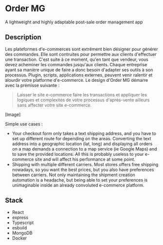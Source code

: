 # Order MG
A lightweight and highly adaptable post-sale order management app

## Description

Les plateformes d'e-commerces sont extrêment bien désigner pour générer des commandes.
Elle sont contruites pour permettre aux clients d'effectuer une transaction.
C'est suite à ce moment, qu'en tant que vendeur, vous devez acheminer les commandes
jusqu'aux clients. Chaque entreprise ayant sa manière unique de faire a donc besoin 
d'adapter ses outils à son processus. Plugin, scripts, applications externes,
peuvent venir ralentir et alourdir votre platforme d'e-commerce. Le design d'Order MG 
démarre avec la prémisse suivante : 
> Laisser le site e-commerce faire les transactions et appliquer les logiques et 
> complexités de votre processus d'après-vente ailleurs sans affecter 
> votre site e-commerce.

[Image]

Simple use cases :

* Your checkout form only takes a text shipping address, and you have to set up different route
for depending on the areas. Converting the text address into a geographic location (lat, long)
and displaying all orders on a map demands a connection to a map service (ie Google Maps) and
to save the provided locations. All this is probably useless to your e-commerce site and
will affect his performance at some point.
* Shipping with multiple different carriers. Most stores offers free shipping nowadays, so you want 
the best prices, but you also have preferences between carriers. Not only maintaining
the shipment creation automation is a headache, but being able to set your preferences is unimaginable
inside an already convoluted e-commerce platform.

## Stack

* React
* express
* Typescript
* esbuild
* MongoDB
* Docker


